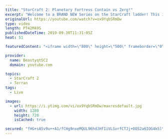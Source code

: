 ```yaml
---
title: "StarCraft 2: Planetary Fortress Contain vs Zerg!"
excerpt: "Welcome to a BRAND NEW Series on the StarCraft ladder! This is the \"Mass Marines to Grandmaster\" challenge, where the only attacking unit that I'm allowed to make is Marines - and that's it! I am allowed to make Medivacs just so that the gaemplay is not too monotonous, but I believe I could even make"
originalUrl: https://youtube.com/watch?v=ox9YqbSRmDw
type: video
length: PT42M49S
publishedDateTime: 2019-09-30T11:31:05Z
heat: 51

featuredContent: "<iframe width=\"800\" height=\"500\" frameborder=\"0\" src=\"https://www.youtube.com/embed/ox9YqbSRmDw\" allow=\"accelerometer; autoplay; encrypted-media; gyroscope; picture-in-picture\" allowfullscreen></iframe>"

provider:
  name: BeastyqtSC2
  domain: youtube.com

topics:
  - StarCraft 2
  - Terran
tags:
  - Live

images:
  - url: https://i.ytimg.com/vi/ox9YqbSRmDw/maxresdefault.jpg
    width: 1280
    height: 720
    isCached: true

secured: "fHG+sA5v9u++A1/fCHg9nxeMQUL96hdJHfIiVLSvrfCTJj+OO52a6IOG4k5lYwoJHVuI7vZYy42mX0k2cPovIAC2rNY/J1v//BmJQnZHsEbZN0yZ0CW9CjaJjWzd7TTUR4WJeY1i+g6WDljY75uiUyGskQ0IXKFH9Xc2krqaBsN9Odu8rneME1rjB5Fk1GzIkmtRwCtRJV1YooJu4yoFWQYtwOrPGfWaNpF7e4hmPK1sGsYH4tB7dezYTcOZY0PeWs7TyYt6/Zq+ul+8WvD4N3hrpjv/OnQOT4srcF1ZMkUz9bKYHiSKDDA38j8r14YpbRLIhp7gXA8CgKeH/00nNPJ8J5luYIhzJvCInWbWwsY44yWw3FQsIpZdscwYWt7wJq5Q8LL9fapclR2Opu0YnQbK6rM3Ndx2SDVciNBOhO0=;o+wjEkjsrYfEZC6hDSZdcA=="
---
```


